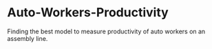 # Auto-Workers-Productivity
Finding the best model to measure productivity of auto workers on an assembly line.
